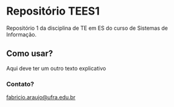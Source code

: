 # Repositório TEES1
Repositório 1 da disciplina de TE em ES do curso de Sistemas de Informação.

## Como usar?
Aqui deve ter um outro texto explicativo

### Contato?
fabricio.araujo@ufra.edu.br
